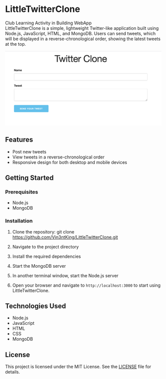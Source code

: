 # LittleTwitterClone
Club Learning Activity in Building WebApp \
LittleTwitterClone is a simple, lightweight Twitter-like application built using Node.js, JavaScript, HTML, and MongoDB. Users can send tweets, which will be displayed in a reverse-chronological order, showing the latest tweets at the top.

![LittleTwitterClone Screenshot](Screenshot.png)

## Features

- Post new tweets
- View tweets in a reverse-chronological order
- Responsive design for both desktop and mobile devices

## Getting Started

### Prerequisites

- Node.js
- MongoDB

### Installation

1. Clone the repository: git clone https://github.com/Vin3ntKing/LittleTwitterClone.git

2. Navigate to the project directory

3. Install the required dependencies

4. Start the MongoDB server

5. In another terminal window, start the Node.js server

6. Open your browser and navigate to `http://localhost:3000` to start using LittleTwitterClone.

## Technologies Used

- Node.js
- JavaScript
- HTML
- CSS
- MongoDB

## License

This project is licensed under the MIT License. See the [LICENSE](LICENSE) file for details.

